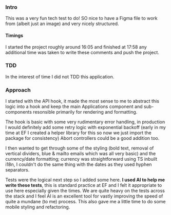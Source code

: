 <!-- Project Comments Go Here -->

### Intro
This was a very fun tech test to do! SO nice to have a Figma file to work from (albeit just an image) and very nicely structured.

#### Timings
I started the project roughly around 16:05 and finished at 17:58 any additional time was taken to write these comments and push the project.

### TDD
In the interest of time I did not TDD this application.

### Approach
I started with the API hook, it made the most sense to me to abstract this logic into a hook and keep the main Applications component and sub-components resonsible primarily for rendering and formatting.

The hook is basic with some very rudimentary error handling, in production I would definitely add some retry logic with exponential backoff (early in my time at EF I created a helper library for this so now we just import the package for consistency) Abort controllers could be a good addition too.

I then wanted to get through some of the styling (bold text, removal of vertical dividers, blue & mailto emails which was all very basic) and the currency/date formatting; currency was straightforward using TS inbuilt i18n, I couldn't do the same thing with the dates as they used hyphen separators.

Tests were the logical next step so I added some here. **I used AI to help me write these tests**, this is standard practice at EF and I felt it appropriate to use here especially given the times. We are quite heavy on the tests across the stack and I feel AI is an excellent tool for vastly improving the speed of quite a mundane (to me) process. This also gave me a little time to do some mobile styling and refactoring.

